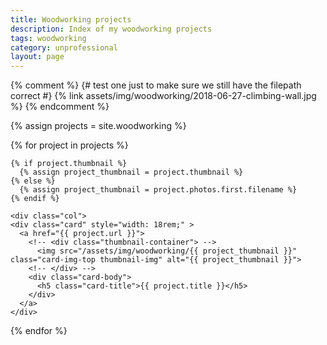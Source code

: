 ```yaml
---
title: Woodworking projects
description: Index of my woodworking projects
tags: woodworking
category: unprofessional
layout: page
---
```


<style media="screen">
  .thumbnail-img {
    object-fit: cover; /* Do not scale the image */
    object-position: center; /* Center the image within the element */
    /* width: 200px; */
    height: 200px;
  }
</style>

{% comment %}
{# test one just to make sure we still have the filepath correct #}
{% link assets/img/woodworking/2018-06-27-climbing-wall.jpg %}
{% endcomment %}

{% assign projects = site.woodworking %}

<div class="row row-cols-auto g-4">
  {% for project in projects %}

    {% if project.thumbnail %}
      {% assign project_thumbnail = project.thumbnail %}
    {% else %}
      {% assign project_thumbnail = project.photos.first.filename %}
    {% endif %}

    <div class="col">
    <div class="card" style="width: 18rem;" >
      <a href="{{ project.url }}">
        <!-- <div class="thumbnail-container"> -->
          <img src="/assets/img/woodworking/{{ project_thumbnail }}" class="card-img-top thumbnail-img" alt="{{ project_thumbnail }}">
        <!-- </div> -->
        <div class="card-body">
          <h5 class="card-title">{{ project.title }}</h5>
        </div>
      </a>
    </div>
  </div>
  {% endfor %}
</div>
